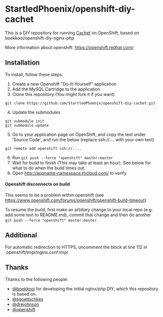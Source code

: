 # StartledPhoenix/openshift-diy-cachet

This is a DIY repository for running [Cachet](https://cachethq.io/) on OpenShift, based on boekkooi/openshift-diy-nginx-php

More information about openshift: https://openshift.redhat.com/

## Installation

To install, follow these steps:

1. Create a new Openshift "Do-It-Yourself" application
2. Add the MySQL Cartridge to the application
3. Clone this repository (You might fork it if you want)
  ```
  git clone https://github.com/StartledPhoenix/openshift-diy-cachet.git
  ```
4. Update the submodules
```
git submodule init
git submodule update
```
5. Go to your application page on OpenShift, and copy the text under 'Source Code', and run the below (replace ssh://.... with your own text)
```
git remote add openshift ssh://....
```
6. Run `git push --force "openshift" master:master`
7. Wait for build to finish (This may take at least an hour). See below for what to do when the build times out.
8. Open http://appname-namespace.rhcloud.com/ to verify

#### Openshift disconnects on build
This seems to be a problem within openshift (see https://www.openshift.com/forums/openshift/openshift-build-timeout).

To resume the build, first make an arbitary change to your local repo (e.g. add some text to README.md), commit that change and then do another `git push --force "openshift" master:master`.

## Additional
For automatic redirection to HTTPS, uncomment the block at line 112 in .openshift/tmpl/nginx.conf.tmpl

## Thanks

Thanks to the following people:

* [@boekkooi](https://github.com/boekkooi) for developing the initial nginx/php DIY, which this repository is based on.
* [@sgoettschkes](https://github.com/Sgoettschkes)
* [@drejohnson](https://github.com/drejohnson)
* [@openshift](https://github.com/openshift/)
